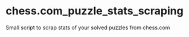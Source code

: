 # chess.com_puzzle_stats_scraping
Small script to scrap stats of your solved puzzles from chess.com
